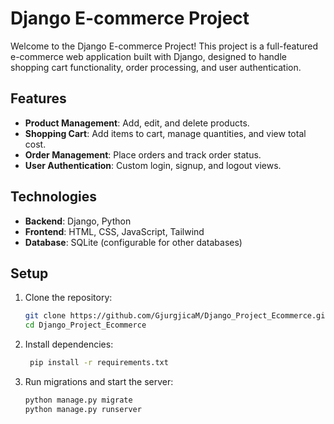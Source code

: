 # Django E-commerce Project

Welcome to the Django E-commerce Project! This project is a full-featured e-commerce web application built with Django, designed to handle shopping cart functionality, order processing, and user authentication.

## Features

- **Product Management**: Add, edit, and delete products.
- **Shopping Cart**: Add items to cart, manage quantities, and view total cost.
- **Order Management**: Place orders and track order status.
- **User Authentication**: Custom login, signup, and logout views.

## Technologies

- **Backend**: Django, Python
- **Frontend**: HTML, CSS, JavaScript, Tailwind
- **Database**: SQLite (configurable for other databases)
  
## Setup

1. Clone the repository:
   ```bash
   git clone https://github.com/GjurgjicaM/Django_Project_Ecommerce.git
   cd Django_Project_Ecommerce

2. Install dependencies:
   ```bash
    pip install -r requirements.txt
3. Run migrations and start the server:
   ```bash
   python manage.py migrate
   python manage.py runserver
